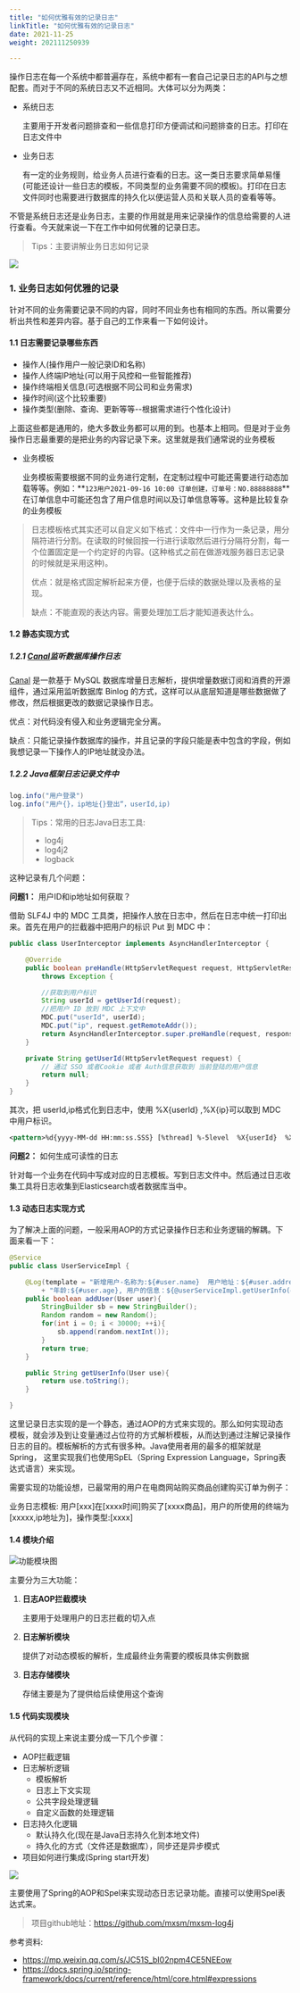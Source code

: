 ```yaml
---
title: "如何优雅有效的记录日志"
linkTitle: "如何优雅有效的记录日志"
date: 2021-11-25
weight: 202111250939

---
```


操作日志在每一个系统中都普遍存在，系统中都有一套自己记录日志的API与之想配套。而对于不同的系统日志又不近相同。大体可以分为两类：

- 系统日志

  主要用于开发者问题排查和一些信息打印方便调试和问题排查的日志。打印在日志文件中

- 业务日志

  有一定的业务规则，给业务人员进行查看的日志。这一类日志要求简单易懂(可能还设计一些日志的模板，不同类型的业务需要不同的模板)。打印在日志文件同时也需要进行数据库的持久化以便运营人员和关联人员的查看等等。

不管是系统日志还是业务日志，主要的作用就是用来记录操作的信息给需要的人进行查看。今天就来说一下在工作中如何优雅的记录日志。

> Tips：主要讲解业务日志如何记录

![](https://github.com/mxsm/picture/blob/main/java/log/%E4%B8%9A%E5%8A%A1%E6%97%A5%E5%BF%97%E8%AE%B0%E5%BD%95%E6%B5%81%E7%A8%8B%E5%9B%BE.png?raw=true)

### 1. 业务日志如何优雅的记录

针对不同的业务需要记录不同的内容，同时不同业务也有相同的东西。所以需要分析出共性和差异内容。基于自己的工作来看一下如何设计。

#### 1.1 日志需要记录哪些东西

- 操作人(操作用户一般记录ID和名称)
- 操作人终端IP地址(可以用于风控和一些智能推荐)
- 操作终端相关信息(可选根据不同公司和业务需求)
- 操作时间(这个比较重要)
- 操作类型(删除、查询、更新等等--根据需求进行个性化设计)

上面这些都是通用的，绝大多数业务都可以用的到。也基本上相同。但是对于业务操作日志最重要的是把业务的内容记录下来。这里就是我们通常说的业务模板

- 业务模板

  业务模板需要根据不同的业务进行定制，在定制过程中可能还需要进行动态加载等等。例如：**`123用户2021-09-16 10:00 订单创建，订单号：NO.88888888`**在订单信息中可能还包含了用户信息时间以及订单信息等等。这种是比较复杂的业务模板

> 日志模板格式其实还可以自定义如下格式：文件中一行作为一条记录，用分隔符进行分割。在读取的时候回按一行进行读取然后进行分隔符分割，每一个位置固定是一个约定好的内容。(这种格式之前在做游戏服务器日志记录的时候就是采用这种)。
>
> 优点：就是格式固定解析起来方便，也便于后续的数据处理以及表格的呈现。
>
> 缺点：不能直观的表达内容。需要处理加工后才能知道表达什么。

#### 1.2 静态实现方式

##### 1.2.1 [Canal](https://github.com/alibaba/canal)监听数据库操作日志

[Canal](https://github.com/alibaba/canal) 是一款基于 MySQL 数据库增量日志解析，提供增量数据订阅和消费的开源组件，通过采用监听数据库 Binlog 的方式，这样可以从底层知道是哪些数据做了修改，然后根据更改的数据记录操作日志。

优点：对代码没有侵入和业务逻辑完全分离。

缺点：只能记录操作数据库的操作，并且记录的字段只能是表中包含的字段，例如我想记录一下操作人的IP地址就没办法。

##### 1.2.2 Java框架日志记录文件中

```java
log.info("用户登录")
log.info("用户{}，ip地址{}登出“，userId,ip)
```

> Tips：常用的日志Java日志工具:
>
> -  log4j 
> - log4j2
> -  logback

这种记录有几个问题：

**问题1：** 用户ID和ip地址如何获取？

借助 SLF4J 中的 MDC 工具类，把操作人放在日志中，然后在日志中统一打印出来。首先在用户的拦截器中把用户的标识 Put 到 MDC 中：

```java
public class UserInterceptor implements AsyncHandlerInterceptor {

    @Override
    public boolean preHandle(HttpServletRequest request, HttpServletResponse response, Object handler)
        throws Exception {

        //获取到用户标识
        String userId = getUserId(request);
        //把用户 ID 放到 MDC 上下文中
        MDC.put("userId", userId);
        MDC.put("ip", request.getRemoteAddr());
        return AsyncHandlerInterceptor.super.preHandle(request, response, handler);
    }

    private String getUserId(HttpServletRequest request) {
        // 通过 SSO 或者Cookie 或者 Auth信息获取到 当前登陆的用户信息
        return null;
    }
}
```

其次，把 userId,ip格式化到日志中，使用 %X{userId} ,%X{ip}可以取到 MDC 中用户标识。

```xml
<pattern>%d{yyyy-MM-dd HH:mm:ss.SSS} [%thread] %-5level  %X{userId}  %X{ip} %logger{50} - %msg%n</pattern>
```

**问题2：** 如何生成可读性的日志

针对每一个业务在代码中写成对应的日志模板。写到日志文件中。然后通过日志收集工具将日志收集到Elasticsearch或者数据库当中。

#### 1.3 动态日志实现方式

为了解决上面的问题，一般采用AOP的方式记录操作日志和业务逻辑的解耦。下面来看一下：

```java
@Service
public class UserServiceImpl {

    @Log(template = "新增用户-名称为:${#user.name}  用户地址：${#user.address}, " 
        + "年龄:${#user.age}, 用户的信息：${@userServiceImpl.getUserInfo(#user)}")
    public boolean addUser(User user){
        StringBuilder sb = new StringBuilder();
        Random random = new Random();
        for(int i = 0; i < 30000; ++i){
            sb.append(random.nextInt());
        }
        return true;
    }

    public String getUserInfo(User use){
        return use.toString();
    }

}
```

这里记录日志实现的是一个静态，通过AOP的方式来实现的。那么如何实现动态模板，就会涉及到让变量通过占位符的方式解析模板，从而达到通过注解记录操作日志的目的。模板解析的方式有很多种。Java使用者用的最多的框架就是Spring， 这里实现我们也使用SpEL（Spring Expression Language，Spring表达式语言）来实现。

需要实现的功能设想，已最常用的用户在电商网站购买商品创建购买订单为例子：

业务日志模板:  用户[xxx]在[xxxx时间]购买了[xxxx商品]，用户的所使用的终端为[xxxxx,ip地址为]，操作类型:[xxxx]

#### 1.4 模块介绍

![功能模块图](https://github.com/mxsm/picture/blob/main/java/log/%E5%8A%A8%E6%80%81%E6%97%A5%E5%BF%97%E5%8A%9F%E8%83%BD%E6%A8%A1%E5%9D%97.png?raw=true)

主要分为三大功能：

1. **日志AOP拦截模块**

   主要用于处理用户的日志拦截的切入点

2. **日志解析模块**

   提供了对动态模板的解析，生成最终业务需要的模板具体实例数据

3. **日志存储模块**

   存储主要是为了提供给后续使用这个查询

#### 1.5 代码实现模块

从代码的实现上来说主要分成一下几个步骤：

- AOP拦截逻辑
- 日志解析逻辑
  - 模板解析
  - 日志上下文实现
  - 公共字段处理逻辑
  - 自定义函数的处理逻辑
- 日志持久化逻辑
  - 默认持久化(现在是Java日志持久化到本地文件)
  - 持久化的方式（文件还是数据库），同步还是异步模式
- 项目如何进行集成(Spring start开发)



![](https://github.com/mxsm/picture/blob/main/java/log/%E9%A1%B9%E7%9B%AE%E5%AE%9E%E7%8E%B0.png?raw=true)

主要使用了Spring的AOP和Spel来实现动态日志记录功能。直接可以使用Spel表达式来。

> 项目github地址：https://github.com/mxsm/mxsm-log4j

参考资料:

- https://mp.weixin.qq.com/s/JC51S_bI02npm4CE5NEEow
- https://docs.spring.io/spring-framework/docs/current/reference/html/core.html#expressions